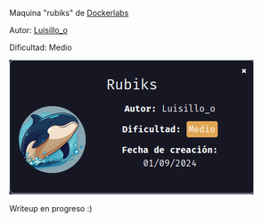 Maquina "rubiks" de [Dockerlabs](https://dockerlabs.es)

Autor: [Luisillo_o](https://www.youtube.com/@Luisillo_o)

Dificultad: Medio

![rubiks](./img/rubiks.png)

Writeup en progreso :)